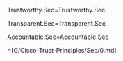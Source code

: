 
Trustworthy.Sec=Trustworthy.Sec

Transparent.Sec=Transparent.Sec

Accountable.Sec=Accountable.Sec

=[G/Cisco-Trust-Principles/Sec/0.md]
